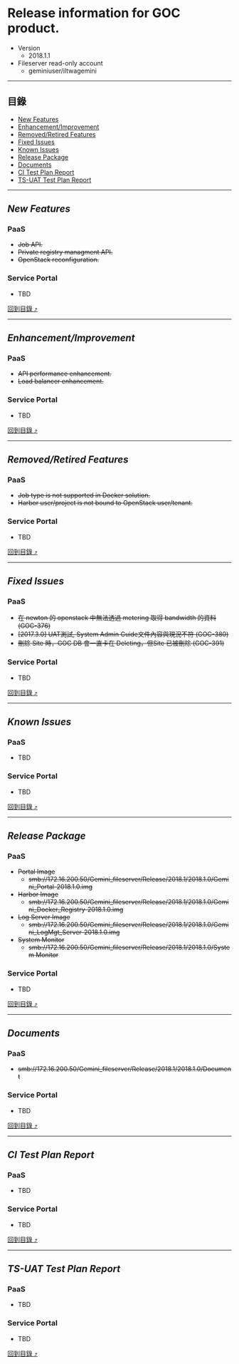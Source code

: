# Release information for GOC product.
* Version
  * 2018.1.1
* Fileserver read-only account
  * geminiuser/iltwagemini
  
****

## 目錄
* [New Features](#new-features)
* [Enhancement/Improvement](#enhancementimprovement)
* [Removed/Retired Features](#removedretired-features)
* [Fixed Issues](#fixed-issues)
* [Known Issues](#known-issues)
* [Release Package](#release-package)
* [Documents](#documents)
* [CI Test Plan Report](#ci-test-plan-report)
* [TS-UAT Test Plan Report](#ts-uat-test-plan-report)

------
## _New Features_
### PaaS
* ~~Job API.~~
* ~~Private registry managment API.~~
* ~~OpenStack reconfiguration.~~
### Service Portal
* TBD

[回到目錄 :arrow_heading_up:](#目錄)

------
## _Enhancement/Improvement_
### PaaS
* ~~API performance enhancement.~~
* ~~Load balancer enhancement.~~
### Service Portal
* TBD

[回到目錄 :arrow_heading_up:](#目錄)

------
## _Removed/Retired Features_
### PaaS
* ~~Job type is not supported in Docker solution.~~
* ~~Harbor user/project is not bound to OpenStack user/tenant.~~
### Service Portal
* TBD

[回到目錄 :arrow_heading_up:](#目錄)

------
## _Fixed Issues_
### PaaS
* ~~在 newton 的 openstack 中無法透過 metering 取得 bandwidth 的資料 (GOC-376)~~
* ~~[2017.3.0] UAT測試, System Admin Guide文件內容與現況不符 (GOC-380)~~
* ~~刪除 Site 時，GOC DB 會一直卡在 Deleting，但Site 已被刪除 (GOC-391)~~
### Service Portal
* TBD

[回到目錄 :arrow_heading_up:](#目錄)

------
## _Known Issues_
### PaaS
* TBD
### Service Portal
* TBD

[回到目錄 :arrow_heading_up:](#目錄)

------
## _Release Package_
### PaaS
* ~~Portal Image~~
  * ~~smb://172.16.200.50/Gemini_fileserver/Release/2018.1/2018.1.0/Gemini_Portal-2018.1.0.img~~
* ~~Harbor Image~~
  * ~~smb://172.16.200.50/Gemini_fileserver/Release/2018.1/2018.1.0/Gemini_Docker_Registry-2018.1.0.img~~
* ~~Log Server Image~~
  * ~~smb://172.16.200.50/Gemini_fileserver/Release/2018.1/2018.1.0/Gemini_LogMgt_Server-2018.1.0.img~~
* ~~System Monitor~~
  * ~~smb://172.16.200.50/Gemini_fileserver/Release/2018.1/2018.1.0/System Monitor~~
### Service Portal
* TBD

[回到目錄 :arrow_heading_up:](#目錄)

------
## _Documents_
### PaaS
* ~~smb://172.16.200.50/Gemini_fileserver/Release/2018.1/2018.1.0/Document~~
### Service Portal
* TBD

[回到目錄 :arrow_heading_up:](#目錄)

------
## _CI Test Plan Report_
### PaaS
* TBD
### Service Portal
* TBD

[回到目錄 :arrow_heading_up:](#目錄)

------
## _TS-UAT Test Plan Report_
### PaaS
* TBD
### Service Portal
* TBD

[回到目錄 :arrow_heading_up:](#目錄)
